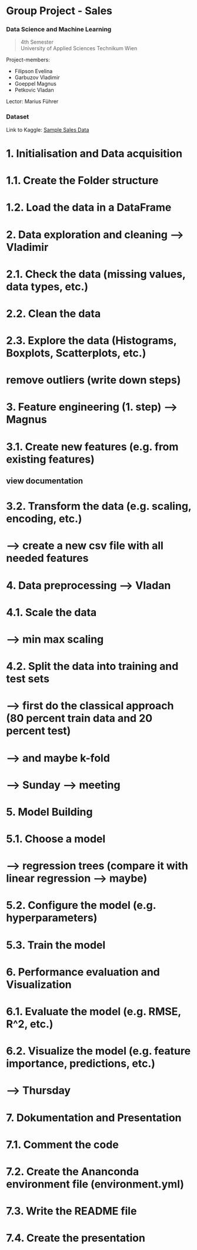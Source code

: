 # Group Project - Sales

### Data Science and Machine Learning


>4th Semester \
>University of Applied Sciences Technikum Wien

Project-members: 
- Filipson Evelina 
- Garbuzov Vladimir 
- Goeppel Magnus 
- Petkovic Vladan


Lector: Marius Führer

### Dataset

Link to Kaggle:
[Sample Sales Data](https://www.kaggle.com/datasets/kyanyoga/sample-sales-data)







# 1. Initialisation and Data acquisition
# 1.1. Create the Folder structure
# 1.2. Load the data in a DataFrame

# 2. Data exploration and cleaning --> Vladimir
# 2.1. Check the data (missing values, data types, etc.)
# 2.2. Clean the data
# 2.3. Explore the data (Histograms, Boxplots, Scatterplots, etc.)
# remove outliers (write down steps)

# 3. Feature engineering (1. step) --> Magnus
# 3.1. Create new features (e.g. from existing features)
## view documentation
# 3.2. Transform the data (e.g. scaling, encoding, etc.)
# --> create a new csv file with all needed features

# 4. Data preprocessing --> Vladan
# 4.1. Scale the data
# --> min max scaling
# 4.2. Split the data into training and test sets
# --> first do the classical approach (80 percent train data and 20 percent test)
# --> and maybe k-fold

# --> Sunday --> meeting


# 5. Model Building
# 5.1. Choose a model
# --> regression trees (compare it with linear regression --> maybe)
# 5.2. Configure the model (e.g. hyperparameters)
# 5.3. Train the model

# 6. Performance evaluation and Visualization
# 6.1. Evaluate the model (e.g. RMSE, R^2, etc.)
# 6.2. Visualize the model (e.g. feature importance, predictions, etc.)


# --> Thursday
# 7. Dokumentation and Presentation
# 7.1. Comment the code
# 7.2. Create the Ananconda environment file (environment.yml)
# 7.3. Write the README file
# 7.4. Create the presentation
